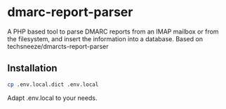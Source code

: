 # dmarc-report-parser

A PHP based tool to parse DMARC reports from an IMAP mailbox or from the filesystem, and insert the information into a
database. Based on techsneeze/dmarcts-report-parser

## Installation

```bash
cp .env.local.dict .env.local
```

Adapt .env.local to your needs.
